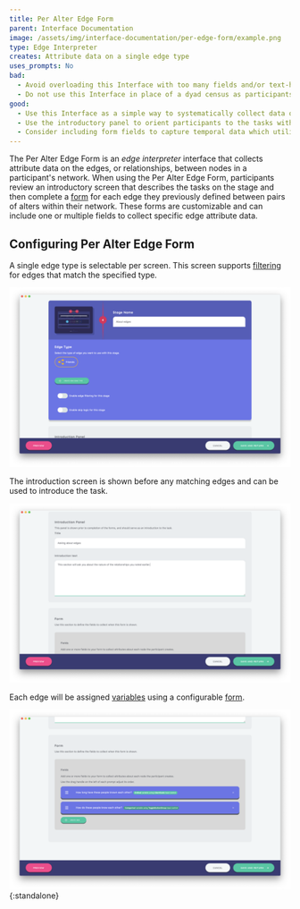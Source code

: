 ```yaml
---
title: Per Alter Edge Form
parent: Interface Documentation
image: /assets/img/interface-documentation/per-edge-form/example.png
type: Edge Interpreter
creates: Attribute data on a single edge type
uses_prompts: No
bad:
  - Avoid overloading this Interface with too many fields and/or text-heavy prompts.
  - Do not use this Interface in place of a dyad census as participants will only be asked to provide data on existing edges between alters rather than all possible alter combinations. If your study requires a [Dyad Census](./dyad-census.md) you can add and configure that Interface in Architect. 
good:
  - Use this Interface as a simple way to systematically collect data on edges.
  - Use the introductory panel to orient participants to the tasks within the form they will complete for each edge.
  - Consider including form fields to capture temporal data which utilize [input controls](../reference/key-concepts/input-controls.md) like the [DatePicker](/docs/key-concepts/input-controls/#date-picker).
---
```


The Per Alter Edge Form is an _edge interpreter_ interface that collects attribute data on the edges, or relationships, between nodes in a participant's network. When using the Per Alter Edge Form, participants review an introductory screen that describes the tasks on the stage and then complete a [form](../reference/key-concepts/forms.md) for each edge they previously defined between pairs of alters within their network. These forms are customizable and can include one or multiple fields to collect specific edge attribute data.

## Configuring Per Alter Edge Form

A single edge type is selectable per screen. This screen supports [filtering](../reference/key-concepts/filtering.md) for edges that match the
specified type.

![](/assets/img/interface-documentation/per-edge-form/architect-edge-type.png)

The introduction screen is shown before any matching edges and can be used to introduce the task.

![](/assets/img/interface-documentation/per-edge-form/architect-intro.png)

Each edge will be assigned [variables](../reference/key-concepts/variable-types.md) using a configurable [form](../reference/key-concepts/forms.md).

![Form fields can be re-ordered by dragging, and deleted by clicking the right hand 'x'](/assets/img/interface-documentation/per-edge-form/architect-form.png){:standalone}

